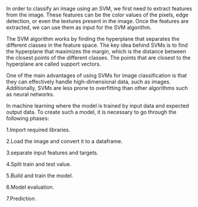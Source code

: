 In order to classify an image using an SVM, we first need to extract features from the image. These features can be the color values of the pixels, edge detection, or even the textures present in the image. Once the features are extracted, we can use them as input for the SVM algorithm.

The SVM algorithm works by finding the hyperplane that separates the different classes in the feature space. The key idea behind SVMs is to find the hyperplane that maximizes the margin, which is the distance between the closest points of the different classes. The points that are closest to the hyperplane are called support vectors.

One of the main advantages of using SVMs for image classification is that they can effectively handle high-dimensional data, such as images. Additionally, SVMs are less prone to overfitting than other algorithms such as neural networks.

In machine learning where the model is trained by input data and expected output data.
To create such a model, it is necessary to go through the following phases:

1.Import required libraries.        

2.Load the image and convert it to a dataframe.

3.separate input features and targets.

4.Split train and test value.

5.Build and train the model.

6.Model evaluation.

7.Prediction.
